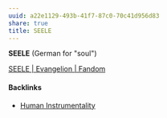 ```yaml
---
uuid: a22e1129-493b-41f7-87c0-70c41d956d83
share: true
title: SEELE
---
```

**SEELE** (German for "soul")

[SEELE | Evangelion | Fandom](https://evangelion.fandom.com/wiki/SEELE)

#### Backlinks

* [Human Instrumentality](/90d2da70-b13d-49c9-adba-5eedf3ec08f9)